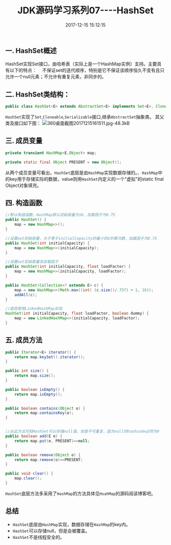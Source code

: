 ﻿---
title: JDK源码学习系列07----HashSet
date: 2017-12-15 15:12:15
tags:
    - Java
    - JDK
    - HashSet
    - Set
---

## 一. HashSet概述

HashSet实现Set接口，由哈希表（实际上是一个HashMap实例）支持。主要具有以下的特点：
&ensp;&ensp;不保证set的迭代顺序，特别是它不保证该顺序恒久不变有且只允许一个null元素；不允许有重复元素，非同步的。

<!--more-->
## 二. HashSet类结构：
```java
public class HashSet<E> extends AbstractSet<E> implements Set<E>, Cloneable, java.io.Serializable
```
`HashSet`实现了`Set`,`Cloneable`,`Serializable`接口,继承`AbstractSet`抽象类。
其父类及接口如下图：
![360桌面截图20171215161511.jpg-48.3kB][1]


  [1]: http://static.zybuluo.com/hewei0928/s00hz2p41rhkgavakgk60nxp/360%E6%A1%8C%E9%9D%A2%E6%88%AA%E5%9B%BE20171215161511.jpg
  
## 三. 成员变量
```java
private transient HashMap<E,Object> map;

private static final Object PRESENT = new Object();
```
从两个成员变量可看出，`HashSet`底层是由`HashMap`实现数据存储的。、`HashMap`中的key用于存储实际的数据，value则用`HashSet`内定义的一个"虚拟"的static final Object对象填充。

## 四. 构造函数
```java
//默认构造函数，HashMap默认初始容量为16，加载因子为0.75
public HashSet() {
    map = new HashMap<>();
}

//设置set初始容量，大于等于initialCapacity的最小的2的幂次数，加载因子为0.75
public HashSet(int initialCapacity) {
    map = new HashMap<>(initialCapacity);
}

//设置set初始容量及加载因子
public HashSet(int initialCapacity, float loadFactor) {
    map = new HashMap<>(initialCapacity, loadFactor);
}

public HashSet(Collection<? extends E> c) {
    map = new HashMap<>(Math.max((int) (c.size()/.75f) + 1, 16));
    addAll(c);
}

//底层使用LinkedHashMap实现
HashSet(int initialCapacity, float loadFactor, boolean dummy) {
    map = new LinkedHashMap<>(initialCapacity, loadFactor);
}
```

## 五. 成员方法

```java
public Iterator<E> iterator() {
    return map.keySet().iterator();
}

public int size() {
    return map.size();
}

public boolean isEmpty() {
    return map.isEmpty();
}

public boolean contains(Object o) {
    return map.containsKey(o);
}


//从此方法可知HashSet可以存储null值，但是不可重复，因为null的hashcode必然为0
public boolean add(E e) {
    return map.put(e, PRESENT)==null;
}

public boolean remove(Object o) {
    return map.remove(o)==PRESENT;
}

public void clear() {
    map.clear();
}
```
`HashSet`底层方法多采用了`HashMap`的方法具体见`HsahMap`的源码阅读博客吧。

## 总结
- `HashSet`底层由`HashMap`实现，数据存储在`HashMap`的key内。
- `HashSet`可以存储null，但是会被覆盖。
- `HashSet`不是线程安全的。
